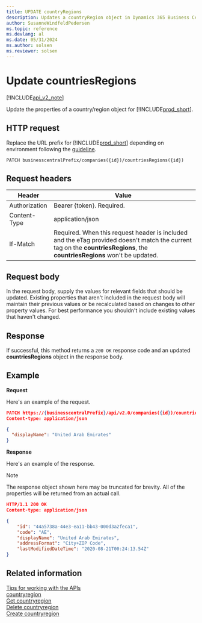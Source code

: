 ```yaml
---
title: UPDATE countryRegions   
description: Updates a countryRegion object in Dynamics 365 Business Central.
author: SusanneWindfeldPedersen
ms.topic: reference
ms.devlang: al
ms.date: 05/31/2024
ms.author: solsen
ms.reviewer: solsen
---
```


# Update countriesRegions

[!INCLUDE[api_v2_note](../../../includes/api_v2_note.md)]

Update the properties of a country/region object for [!INCLUDE[prod_short](../../../includes/prod_short.md)].

## HTTP request
Replace the URL prefix for [!INCLUDE[prod_short](../../../includes/prod_short.md)] depending on environment following the [guideline](../../v2.0/endpoints-apis-for-dynamics.md).
```
PATCH businesscentralPrefix/companies({id})/countriesRegions({id})
```

## Request headers

|Header|Value|
|------|-----|
|Authorization |Bearer {token}. Required.|
|Content-Type  |application/json|
|If-Match      |Required. When this request header is included and the eTag provided doesn't match the current tag on the **countriesRegions**, the **countriesRegions** won't be updated. |

## Request body
In the request body, supply the values for relevant fields that should be updated. Existing properties that aren't included in the request body will maintain their previous values or be recalculated based on changes to other property values. For best performance you shouldn't include existing values that haven't changed.

## Response
If successful, this method returns a ```200 OK``` response code and an updated **countriesRegions** object in the response body.

## Example

**Request**

Here's an example of the request.

```json
PATCH https://{businesscentralPrefix}/api/v2.0/companies({id})/countriesRegions({id})
Content-type: application/json

{
  "displayName": "United Arab Emirates"
}
```

**Response**

Here's an example of the response. 

> [!NOTE]  
> The response object shown here may be truncated for brevity. All of the properties will be returned from an actual call.

```json
HTTP/1.1 200 OK
Content-type: application/json

{
    "id": "44a5738a-44e3-ea11-bb43-000d3a2feca1",
    "code": "AE",
    "displayName": "United Arab Emirates",
    "addressFormat": "City+ZIP Code",
    "lastModifiedDateTime": "2020-08-21T00:24:13.54Z"
}
```

## Related information

[Tips for working with the APIs](../../../developer/devenv-connect-apps-tips.md)  
[countryregion](../resources/dynamics_countryregion.md)  
[Get countryregion](dynamics_countryregion_Get.md)  
[Delete countryregion](dynamics_countryregion_Delete.md)  
[Create countryregion](dynamics_countryregion_Create.md)  
